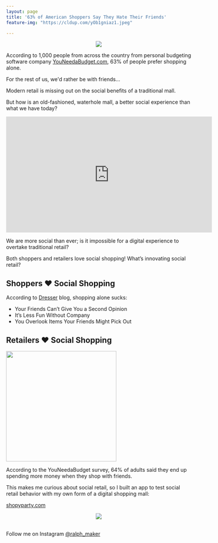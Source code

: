 ```yaml
---
layout: page
title: '63% of American Shoppers Say They Hate Their Friends'
feature-img: "https://cldup.com/yOb1gniaz1.jpeg"

---
```


<div style="text-align:center; "><img src ="https://cldup.com/4G-qq7URjt.jpeg" /></div>


According to 1,000 people from across the country from personal budgeting software company [YouNeedaBudget.com](http://www.nydailynews.com/life-style/spend-shop-friends-study-article-1.2197726), 63% of people prefer shopping alone.

For the rest of us, we'd rather be with friends...

Modern retail is missing out on the social benefits of a traditional mall.

But how is an old-fashioned, waterhole mall, a better social experience than what we have today?

<iframe width="560" height="315" src="https://www.youtube.com/embed/3YTMdIune-8" frameborder="0" allowfullscreen></iframe>


We are more social than ever; is it impossible for a digital experience to overtake traditional retail?

Both shoppers and retailers love social shopping! What’s innovating social retail?

## Shoppers ❤️ Social Shopping

According to [Dresser](http://dressertheapp.com/blog/2016/09/01/do-you-prefer-shopping-alone-or-with-friends/) blog, shopping alone sucks:

- Your Friends Can’t Give You a Second Opinion
- It’s Less Fun Without Company
- You Overlook Items Your Friends Might Pick Out

## Retailers ❤️ Social Shopping

<div><img style="width: 300px;" src ="https://cldup.com/l-0sDdJD8K.png" /></div>


According to the YouNeedaBudget survey, 64% of adults said they end up spending more money when they shop with friends.


This makes me curious about social retail, so I built an app to test social retail behavior with my own form of a digital shopping mall:

[shopyparty.com](http://www.shopyparty.com/?utm_source=social-retail-post)

  <div style="text-align:center; ">
    <a href='http://www.shopyparty.com/'>
      <img src ="https://cldup.com/4E_oWAopix.png" />
    </a>
  </div>

<br>

Follow me on Instagram [@ralph_maker](https://www.instagram.com/ralph_maker/?hl=en)

